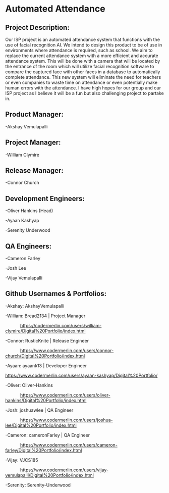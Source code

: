 # Automated Attendance

## Project Description: 
   Our ISP project is an automated attendance system that functions with the use of facial recognition AI. We intend to design this product to be of use in environments where attendance is required, such as school. We aim to replace the current attendance system with a more efficient and accurate attendance system. This will be done with a camera that will be located by the entrance of the room which will utilize facial recognition software to compare the captured face with other faces in a database to automatically complete attendance. This new system will eliminate the need for teachers or even companies to waste time on attendance or even potentially make human errors with the attendance. I have high hopes for our group and our ISP project as I believe it will be a fun but also challenging project to partake in. 

## Product Manager: 
  -Akshay Vemulapalli
  
## Project Manager:
  -William Clymire
  
## Release Manager:
  -Connor Church
  
## Development Engineers:
  -Oliver Hankins (Head)
  
  -Ayaan Kashyap
  
  -Serenity Underwood

## QA Engineers:
  -Cameron Farley
  
  -Josh Lee 
  
  -Vijay Vemulapalli
  
## Github Usernames & Portfolios:
  -Akshay: AkshayVemulapalli
  
  -William: Bread2134 | Project Manager
  
  &nbsp;&nbsp;&nbsp;&nbsp;&nbsp;&nbsp;&nbsp;&nbsp;&nbsp;&nbsp;&nbsp;&nbsp;https://codermerlin.com/users/william-clymire/Digital%20Portfolio/index.html
  
  -Connor: RusticKnite | Release Engineer
  
  &nbsp;&nbsp;&nbsp;&nbsp;&nbsp;&nbsp;&nbsp;&nbsp;&nbsp;&nbsp;&nbsp;&nbsp;https://www.codermerlin.com/users/connor-church/Digital%20Portfolio/index.html
  
  -Ayaan: ayaank13 | Developer Engineer

  https://www.codermerlin.com/users/ayaan-kashyap/Digital%20Portfolio/
  
  -Oliver: Oliver-Hankins
  
  &nbsp;&nbsp;&nbsp;&nbsp;&nbsp;&nbsp;&nbsp;&nbsp;&nbsp;&nbsp;&nbsp;&nbsp;https://www.codermerlin.com/users/oliver-hankins/Digital%20Portfolio/index.html
  
  -Josh: joshuawlee | QA Engineer
  
  &nbsp;&nbsp;&nbsp;&nbsp;&nbsp;&nbsp;&nbsp;&nbsp;&nbsp;&nbsp;&nbsp;&nbsp;https://www.codermerlin.com/users/joshua-lee/Digital%20Portfolio/index.html
  
  -Cameron: cameronFarley | QA Engineer
  
  &nbsp;&nbsp;&nbsp;&nbsp;&nbsp;&nbsp;&nbsp;&nbsp;&nbsp;&nbsp;&nbsp;&nbsp;https://www.codermerlin.com/users/cameron-farley/Digital%20Portfolio/index.html
  
  -Vijay: VJCS185
  
  &nbsp;&nbsp;&nbsp;&nbsp;&nbsp;&nbsp;&nbsp;&nbsp;&nbsp;&nbsp;&nbsp;&nbsp;https://www.codermerlin.com/users/vijay-vemulapalli/Digital%20Portfolio/index.html
  
  -Serenity: Serenity-Underwood
